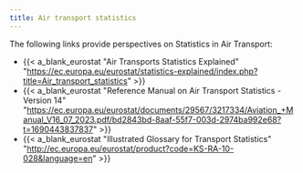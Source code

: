 ```yaml
---
title: Air transport statistics
---
```


The following links provide perspectives on Statistics in Air Transport:

* {{< a_blank_eurostat "Air Transports Statistics Explained"
      "https://ec.europa.eu/eurostat/statistics-explained/index.php?title=Air_transport_statistics" >}}
* {{< a_blank_eurostat "Reference Manual on Air Transport Statistics - Version 14" 
      "https://ec.europa.eu/eurostat/documents/29567/3217334/Aviation_+Manual_V16_07_2023.pdf/bd2843bd-8aaf-55f7-003d-2974ba992e68?t=1690443837837" >}}
* {{< a_blank_eurostat "Illustrated Glossary for Transport Statistics"
      "http://ec.europa.eu/eurostat/product?code=KS-RA-10-028&language=en" >}}

